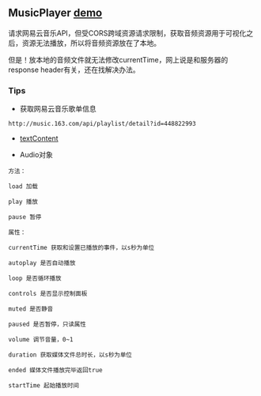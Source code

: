 ## MusicPlayer [demo](https://kad0108.github.io/IFE/2017/musicPlayer/)

请求网易云音乐API，但受CORS跨域资源请求限制，获取音频资源用于可视化之后，资源无法播放，所以将音频资源放在了本地。

但是！放本地的音频文件就无法修改currentTime，网上说是和服务器的response header有关，还在找解决办法。


### Tips

* 获取网易云音乐歌单信息
```
http://music.163.com/api/playlist/detail?id=448822993
```

* [textContent](https://developer.mozilla.org/zh-CN/docs/Web/API/Node/textContent)

* Audio对象
```
方法：

load 加载

play 播放

pause 暂停

属性：

currentTime 获取和设置已播放的事件，以s秒为单位

autoplay 是否自动播放

loop 是否循环播放

controls 是否显示控制面板

muted 是否静音

paused 是否暂停，只读属性

volume 调节音量，0~1

duration 获取媒体文件总时长，以s秒为单位

ended 媒体文件播放完毕返回true

startTime 起始播放时间
```

